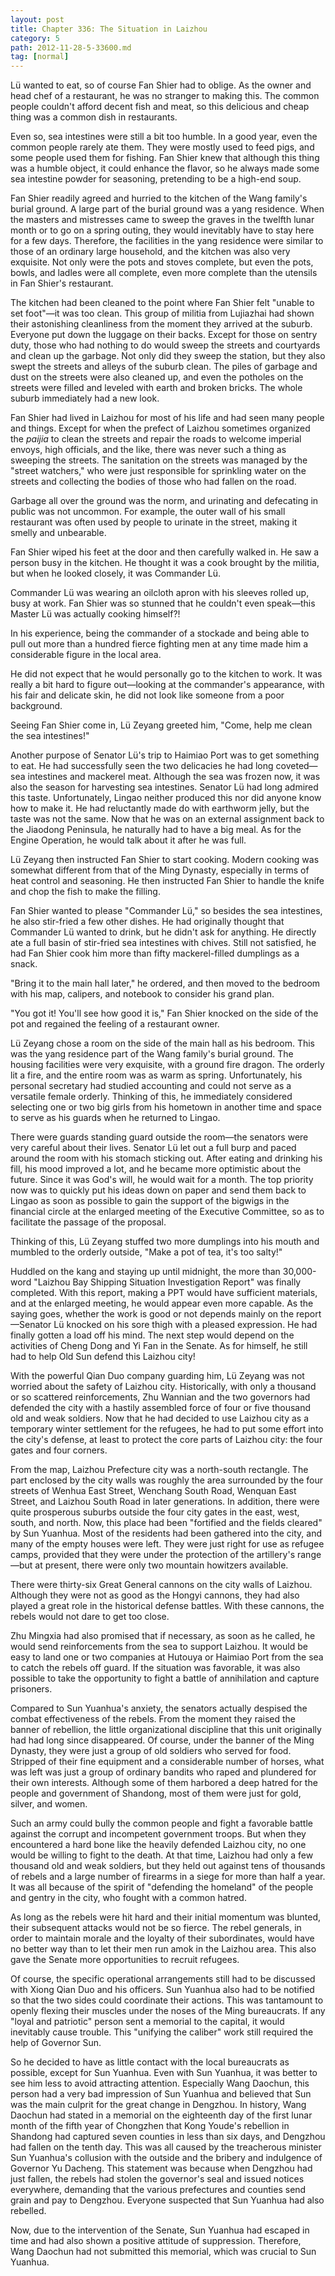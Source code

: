 ```yaml
---
layout: post
title: Chapter 336: The Situation in Laizhou
category: 5
path: 2012-11-28-5-33600.md
tag: [normal]
---
```


Lü wanted to eat, so of course Fan Shier had to oblige. As the owner and head chef of a restaurant, he was no stranger to making this. The common people couldn't afford decent fish and meat, so this delicious and cheap thing was a common dish in restaurants.

Even so, sea intestines were still a bit too humble. In a good year, even the common people rarely ate them. They were mostly used to feed pigs, and some people used them for fishing. Fan Shier knew that although this thing was a humble object, it could enhance the flavor, so he always made some sea intestine powder for seasoning, pretending to be a high-end soup.

Fan Shier readily agreed and hurried to the kitchen of the Wang family's burial ground. A large part of the burial ground was a yang residence. When the masters and mistresses came to sweep the graves in the twelfth lunar month or to go on a spring outing, they would inevitably have to stay here for a few days. Therefore, the facilities in the yang residence were similar to those of an ordinary large household, and the kitchen was also very exquisite. Not only were the pots and stoves complete, but even the pots, bowls, and ladles were all complete, even more complete than the utensils in Fan Shier's restaurant.

The kitchen had been cleaned to the point where Fan Shier felt "unable to set foot"—it was too clean. This group of militia from Lujiazhai had shown their astonishing cleanliness from the moment they arrived at the suburb. Everyone put down the luggage on their backs. Except for those on sentry duty, those who had nothing to do would sweep the streets and courtyards and clean up the garbage. Not only did they sweep the station, but they also swept the streets and alleys of the suburb clean. The piles of garbage and dust on the streets were also cleaned up, and even the potholes on the streets were filled and leveled with earth and broken bricks. The whole suburb immediately had a new look.

Fan Shier had lived in Laizhou for most of his life and had seen many people and things. Except for when the prefect of Laizhou sometimes organized the *paijia* to clean the streets and repair the roads to welcome imperial envoys, high officials, and the like, there was never such a thing as sweeping the streets. The sanitation on the streets was managed by the "street watchers," who were just responsible for sprinkling water on the streets and collecting the bodies of those who had fallen on the road.

Garbage all over the ground was the norm, and urinating and defecating in public was not uncommon. For example, the outer wall of his small restaurant was often used by people to urinate in the street, making it smelly and unbearable.

Fan Shier wiped his feet at the door and then carefully walked in. He saw a person busy in the kitchen. He thought it was a cook brought by the militia, but when he looked closely, it was Commander Lü.

Commander Lü was wearing an oilcloth apron with his sleeves rolled up, busy at work. Fan Shier was so stunned that he couldn't even speak—this Master Lü was actually cooking himself?!

In his experience, being the commander of a stockade and being able to pull out more than a hundred fierce fighting men at any time made him a considerable figure in the local area.

He did not expect that he would personally go to the kitchen to work. It was really a bit hard to figure out—looking at the commander's appearance, with his fair and delicate skin, he did not look like someone from a poor background.

Seeing Fan Shier come in, Lü Zeyang greeted him, "Come, help me clean the sea intestines!"

Another purpose of Senator Lü's trip to Haimiao Port was to get something to eat. He had successfully seen the two delicacies he had long coveted—sea intestines and mackerel meat. Although the sea was frozen now, it was also the season for harvesting sea intestines. Senator Lü had long admired this taste. Unfortunately, Lingao neither produced this nor did anyone know how to make it. He had reluctantly made do with earthworm jelly, but the taste was not the same. Now that he was on an external assignment back to the Jiaodong Peninsula, he naturally had to have a big meal. As for the Engine Operation, he would talk about it after he was full.

Lü Zeyang then instructed Fan Shier to start cooking. Modern cooking was somewhat different from that of the Ming Dynasty, especially in terms of heat control and seasoning. He then instructed Fan Shier to handle the knife and chop the fish to make the filling.

Fan Shier wanted to please "Commander Lü," so besides the sea intestines, he also stir-fried a few other dishes. He had originally thought that Commander Lü wanted to drink, but he didn't ask for anything. He directly ate a full basin of stir-fried sea intestines with chives. Still not satisfied, he had Fan Shier cook him more than fifty mackerel-filled dumplings as a snack.

"Bring it to the main hall later," he ordered, and then moved to the bedroom with his map, calipers, and notebook to consider his grand plan.

"You got it! You'll see how good it is," Fan Shier knocked on the side of the pot and regained the feeling of a restaurant owner.

Lü Zeyang chose a room on the side of the main hall as his bedroom. This was the yang residence part of the Wang family's burial ground. The housing facilities were very exquisite, with a ground fire dragon. The orderly lit a fire, and the entire room was as warm as spring. Unfortunately, his personal secretary had studied accounting and could not serve as a versatile female orderly. Thinking of this, he immediately considered selecting one or two big girls from his hometown in another time and space to serve as his guards when he returned to Lingao.

There were guards standing guard outside the room—the senators were very careful about their lives. Senator Lü let out a full burp and paced around the room with his stomach sticking out. After eating and drinking his fill, his mood improved a lot, and he became more optimistic about the future. Since it was God's will, he would wait for a month. The top priority now was to quickly put his ideas down on paper and send them back to Lingao as soon as possible to gain the support of the bigwigs in the financial circle at the enlarged meeting of the Executive Committee, so as to facilitate the passage of the proposal.

Thinking of this, Lü Zeyang stuffed two more dumplings into his mouth and mumbled to the orderly outside, "Make a pot of tea, it's too salty!"

Huddled on the kang and staying up until midnight, the more than 30,000-word "Laizhou Bay Shipping Situation Investigation Report" was finally completed. With this report, making a PPT would have sufficient materials, and at the enlarged meeting, he would appear even more capable. As the saying goes, whether the work is good or not depends mainly on the report—Senator Lü knocked on his sore thigh with a pleased expression. He had finally gotten a load off his mind. The next step would depend on the activities of Cheng Dong and Yi Fan in the Senate. As for himself, he still had to help Old Sun defend this Laizhou city!

With the powerful Qian Duo company guarding him, Lü Zeyang was not worried about the safety of Laizhou city. Historically, with only a thousand or so scattered reinforcements, Zhu Wannian and the two governors had defended the city with a hastily assembled force of four or five thousand old and weak soldiers. Now that he had decided to use Laizhou city as a temporary winter settlement for the refugees, he had to put some effort into the city's defense, at least to protect the core parts of Laizhou city: the four gates and four corners.

From the map, Laizhou Prefecture city was a north-south rectangle. The part enclosed by the city walls was roughly the area surrounded by the four streets of Wenhua East Street, Wenchang South Road, Wenquan East Street, and Laizhou South Road in later generations. In addition, there were quite prosperous suburbs outside the four city gates in the east, west, south, and north. Now, this place had been "fortified and the fields cleared" by Sun Yuanhua. Most of the residents had been gathered into the city, and many of the empty houses were left. They were just right for use as refugee camps, provided that they were under the protection of the artillery's range—but at present, there were only two mountain howitzers available.

There were thirty-six Great General cannons on the city walls of Laizhou. Although they were not as good as the Hongyi cannons, they had also played a great role in the historical defense battles. With these cannons, the rebels would not dare to get too close.

Zhu Mingxia had also promised that if necessary, as soon as he called, he would send reinforcements from the sea to support Laizhou. It would be easy to land one or two companies at Hutouya or Haimiao Port from the sea to catch the rebels off guard. If the situation was favorable, it was also possible to take the opportunity to fight a battle of annihilation and capture prisoners.

Compared to Sun Yuanhua's anxiety, the senators actually despised the combat effectiveness of the rebels. From the moment they raised the banner of rebellion, the little organizational discipline that this unit originally had had long since disappeared. Of course, under the banner of the Ming Dynasty, they were just a group of old soldiers who served for food. Stripped of their fine equipment and a considerable number of horses, what was left was just a group of ordinary bandits who raped and plundered for their own interests. Although some of them harbored a deep hatred for the people and government of Shandong, most of them were just for gold, silver, and women.

Such an army could bully the common people and fight a favorable battle against the corrupt and incompetent government troops. But when they encountered a hard bone like the heavily defended Laizhou city, no one would be willing to fight to the death. At that time, Laizhou had only a few thousand old and weak soldiers, but they held out against tens of thousands of rebels and a large number of firearms in a siege for more than half a year. It was all because of the spirit of "defending the homeland" of the people and gentry in the city, who fought with a common hatred.

As long as the rebels were hit hard and their initial momentum was blunted, their subsequent attacks would not be so fierce. The rebel generals, in order to maintain morale and the loyalty of their subordinates, would have no better way than to let their men run amok in the Laizhou area. This also gave the Senate more opportunities to recruit refugees.

Of course, the specific operational arrangements still had to be discussed with Xiong Qian Duo and his officers. Sun Yuanhua also had to be notified so that the two sides could coordinate their actions. This was tantamount to openly flexing their muscles under the noses of the Ming bureaucrats. If any "loyal and patriotic" person sent a memorial to the capital, it would inevitably cause trouble. This "unifying the caliber" work still required the help of Governor Sun.

So he decided to have as little contact with the local bureaucrats as possible, except for Sun Yuanhua. Even with Sun Yuanhua, it was better to see him less to avoid attracting attention. Especially Wang Daochun, this person had a very bad impression of Sun Yuanhua and believed that Sun was the main culprit for the great change in Dengzhou. In history, Wang Daochun had stated in a memorial on the eighteenth day of the first lunar month of the fifth year of Chongzhen that Kong Youde's rebellion in Shandong had captured seven counties in less than six days, and Dengzhou had fallen on the tenth day. This was all caused by the treacherous minister Sun Yuanhua's collusion with the outside and the bribery and indulgence of Governor Yu Dacheng. This statement was because when Dengzhou had just fallen, the rebels had stolen the governor's seal and issued notices everywhere, demanding that the various prefectures and counties send grain and pay to Dengzhou. Everyone suspected that Sun Yuanhua had also rebelled.

Now, due to the intervention of the Senate, Sun Yuanhua had escaped in time and had also shown a positive attitude of suppression. Therefore, Wang Daochun had not submitted this memorial, which was crucial to Sun Yuanhua.